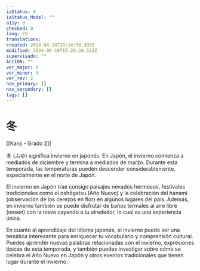 ```yaml
---
iaStatus: 0
iaStatus_Model: ""
a11y: 0
checked: 0
lang: ES
translations: 
created: 2024-04-24T20:14:58.399Z
modified: 2024-06-10T15:26:26.153Z
supervisado: ""
ACCION: ""
ver_major: 0
ver_minor: 3
ver_rev: 2
nav_primary: []
nav_secondary: []
tags: []
---
```

# 冬

[[Kanji - Grado 2]]

冬 (ふゆ) significa invierno en japonés. En Japón, el invierno comienza a mediados de diciembre y termina a mediados de marzo. Durante esta temporada, las temperaturas pueden descender considerablemente, especialmente en el norte de Japón.

El invierno en Japón trae consigo paisajes nevados hermosos, festivales tradicionales como el oshōgatsu (Año Nuevo) y la celebración del hanami (observación de los cerezos en flor) en algunos lugares del país. Además, en invierno también se puede disfrutar de baños termales al aire libre (onsen) con la nieve cayendo a tu alrededor, lo cual es una experiencia única.

En cuanto al aprendizaje del idioma japonés, el invierno puede ser una temática interesante para enriquecer tu vocabulario y comprensión cultural. Puedes aprender nuevas palabras relacionadas con el invierno, expresiones típicas de esta temporada, y también puedes investigar sobre cómo se celebra el Año Nuevo en Japón y otros eventos tradicionales que tienen lugar durante el invierno.
